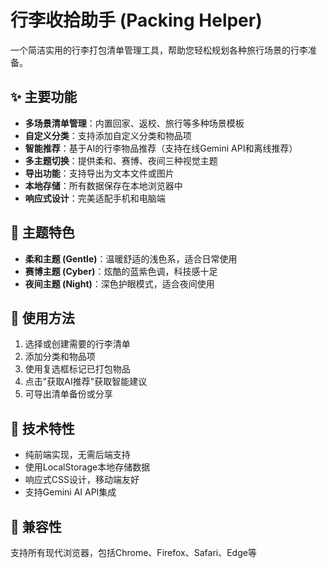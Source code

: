 # 行李收拾助手 (Packing Helper)

一个简洁实用的行李打包清单管理工具，帮助您轻松规划各种旅行场景的行李准备。

## ✨ 主要功能

- **多场景清单管理**：内置回家、返校、旅行等多种场景模板
- **自定义分类**：支持添加自定义分类和物品项
- **智能推荐**：基于AI的行李物品推荐（支持在线Gemini API和离线推荐）
- **多主题切换**：提供柔和、赛博、夜间三种视觉主题
- **导出功能**：支持导出为文本文件或图片
- **本地存储**：所有数据保存在本地浏览器中
- **响应式设计**：完美适配手机和电脑端

## 🎨 主题特色

- **柔和主题 (Gentle)**：温暖舒适的浅色系，适合日常使用
- **赛博主题 (Cyber)**：炫酷的蓝紫色调，科技感十足  
- **夜间主题 (Night)**：深色护眼模式，适合夜间使用

## 🚀 使用方法

1. 选择或创建需要的行李清单
2. 添加分类和物品项
3. 使用复选框标记已打包物品
4. 点击"获取AI推荐"获取智能建议
5. 可导出清单备份或分享

## 🔧 技术特性

- 纯前端实现，无需后端支持
- 使用LocalStorage本地存储数据
- 响应式CSS设计，移动端友好
- 支持Gemini AI API集成

## 📱 兼容性

支持所有现代浏览器，包括Chrome、Firefox、Safari、Edge等
